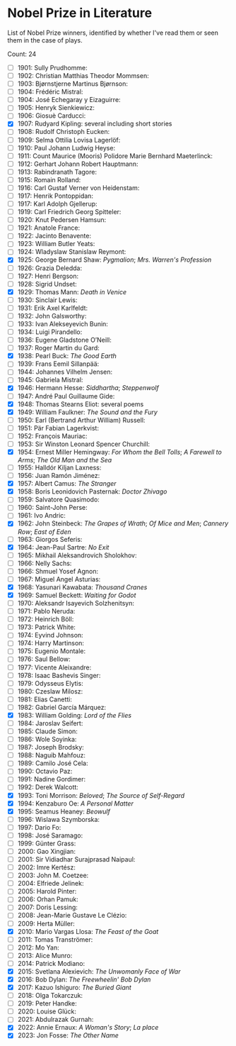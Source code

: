 # Nobel Prize in Literature

List of Nobel Prize winners, identified by whether I've read them or seen them
in the case of plays.

Count: 24

- [ ] 1901: Sully Prudhomme:
- [ ] 1902: Christian Matthias Theodor Mommsen:
- [ ] 1903: Bjørnstjerne Martinus Bjørnson:
- [ ] 1904: Frédéric Mistral:
- [ ] 1904: José Echegaray y Eizaguirre:
- [ ] 1905: Henryk Sienkiewicz:
- [ ] 1906: Giosuè Carducci:
- [x] 1907: Rudyard Kipling: several including short stories
- [ ] 1908: Rudolf Christoph Eucken:
- [ ] 1909: Selma Ottilia Lovisa Lagerlöf:
- [ ] 1910: Paul Johann Ludwig Heyse:
- [ ] 1911: Count Maurice (Mooris) Polidore Marie Bernhard Maeterlinck:
- [ ] 1912: Gerhart Johann Robert Hauptmann:
- [ ] 1913: Rabindranath Tagore:
- [ ] 1915: Romain Rolland:
- [ ] 1916: Carl Gustaf Verner von Heidenstam:
- [ ] 1917: Henrik Pontoppidan:
- [ ] 1917: Karl Adolph Gjellerup:
- [ ] 1919: Carl Friedrich Georg Spitteler:
- [ ] 1920: Knut Pedersen Hamsun:
- [ ] 1921: Anatole France:
- [ ] 1922: Jacinto Benavente:
- [ ] 1923: William Butler Yeats:
- [ ] 1924: Wladyslaw Stanislaw Reymont:
- [x] 1925: George Bernard Shaw: _Pygmalion_; _Mrs. Warren's Profession_
- [ ] 1926: Grazia Deledda:
- [ ] 1927: Henri Bergson:
- [ ] 1928: Sigrid Undset:
- [x] 1929: Thomas Mann: _Death in Venice_
- [ ] 1930: Sinclair Lewis:
- [ ] 1931: Erik Axel Karlfeldt:
- [ ] 1932: John Galsworthy:
- [ ] 1933: Ivan Alekseyevich Bunin:
- [ ] 1934: Luigi Pirandello:
- [ ] 1936: Eugene Gladstone O’Neill:
- [ ] 1937: Roger Martin du Gard:
- [x] 1938: Pearl Buck: _The Good Earth_
- [ ] 1939: Frans Eemil Sillanpää:
- [ ] 1944: Johannes Vilhelm Jensen:
- [ ] 1945: Gabriela Mistral:
- [x] 1946: Hermann Hesse: _Siddhartha_; _Steppenwolf_
- [ ] 1947: André Paul Guillaume Gide:
- [x] 1948: Thomas Stearns Eliot: several poems
- [x] 1949: William Faulkner: _The Sound and the Fury_
- [ ] 1950: Earl (Bertrand Arthur William) Russell:
- [ ] 1951: Pär Fabian Lagerkvist:
- [ ] 1952: François Mauriac:
- [ ] 1953: Sir Winston Leonard Spencer Churchill:
- [x] 1954: Ernest Miller Hemingway: _For Whom the Bell Tolls_; _A Farewell to Arms_; _The Old Man and the Sea_
- [ ] 1955: Halldór Kiljan Laxness:
- [ ] 1956: Juan Ramón Jiménez:
- [x] 1957: Albert Camus: _The Stranger_
- [x] 1958: Boris Leonidovich Pasternak: _Doctor Zhivago_
- [ ] 1959: Salvatore Quasimodo:
- [ ] 1960: Saint-John Perse:
- [ ] 1961: Ivo Andric:
- [x] 1962: John Steinbeck: _The Grapes of Wrath_; _Of Mice and Men_; _Cannery Row_; _East of Eden_
- [ ] 1963: Giorgos Seferis:
- [x] 1964: Jean-Paul Sartre: _No Exit_
- [ ] 1965: Mikhail Aleksandrovich Sholokhov:
- [ ] 1966: Nelly Sachs:
- [ ] 1966: Shmuel Yosef Agnon:
- [ ] 1967: Miguel Angel Asturias:
- [x] 1968: Yasunari Kawabata: _Thousand Cranes_
- [x] 1969: Samuel Beckett: _Waiting for Godot_
- [ ] 1970: Aleksandr Isayevich Solzhenitsyn:
- [ ] 1971: Pablo Neruda:
- [ ] 1972: Heinrich Böll:
- [ ] 1973: Patrick White:
- [ ] 1974: Eyvind Johnson:
- [ ] 1974: Harry Martinson:
- [ ] 1975: Eugenio Montale:
- [ ] 1976: Saul Bellow:
- [ ] 1977: Vicente Aleixandre:
- [ ] 1978: Isaac Bashevis Singer:
- [ ] 1979: Odysseus Elytis:
- [ ] 1980: Czeslaw Milosz:
- [ ] 1981: Elias Canetti:
- [ ] 1982: Gabriel García Márquez:
- [x] 1983: William Golding: _Lord of the Flies_
- [ ] 1984: Jaroslav Seifert:
- [ ] 1985: Claude Simon:
- [ ] 1986: Wole Soyinka:
- [ ] 1987: Joseph Brodsky:
- [ ] 1988: Naguib Mahfouz:
- [ ] 1989: Camilo José Cela:
- [ ] 1990: Octavio Paz:
- [ ] 1991: Nadine Gordimer:
- [ ] 1992: Derek Walcott:
- [x] 1993: Toni Morrison: _Beloved_; _The Source of Self-Regard_
- [x] 1994: Kenzaburo Oe: _A Personal Matter_
- [x] 1995: Seamus Heaney: _Beowulf_
- [ ] 1996: Wislawa Szymborska:
- [ ] 1997: Dario Fo:
- [ ] 1998: José Saramago:
- [ ] 1999: Günter Grass:
- [ ] 2000: Gao Xingjian:
- [ ] 2001: Sir Vidiadhar Surajprasad Naipaul:
- [ ] 2002: Imre Kertész:
- [ ] 2003: John M. Coetzee:
- [ ] 2004: Elfriede Jelinek:
- [ ] 2005: Harold Pinter:
- [ ] 2006: Orhan Pamuk:
- [ ] 2007: Doris Lessing:
- [ ] 2008: Jean-Marie Gustave Le Clézio:
- [ ] 2009: Herta Müller:
- [x] 2010: Mario Vargas Llosa: _The Feast of the Goat_
- [ ] 2011: Tomas Tranströmer:
- [ ] 2012: Mo Yan:
- [ ] 2013: Alice Munro:
- [ ] 2014: Patrick Modiano:
- [x] 2015: Svetlana Alexievich: _The Unwomanly Face of War_
- [x] 2016: Bob Dylan: _The Freewheelin' Bob Dylan_
- [x] 2017: Kazuo Ishiguro: _The Buried Giant_
- [ ] 2018: Olga Tokarczuk:
- [ ] 2019: Peter Handke:
- [ ] 2020: Louise Glück:
- [ ] 2021: Abdulrazak Gurnah:
- [x] 2022: Annie Ernaux: _A Woman's Story_; _La place_
- [x] 2023: Jon Fosse: _The Other Name_
